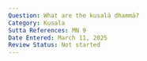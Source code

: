 ```yaml
---
Question: What are the kusalā dhammā?
Category: Kusala
Sutta References: MN 9
Date Entered: March 11, 2025
Review Status: Not started
---
```


